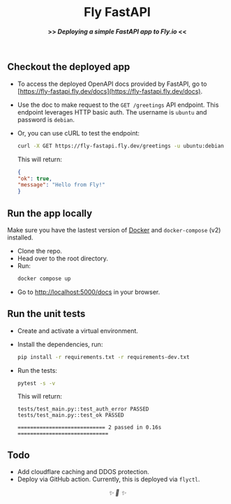 <div align="center">

<h1>Fly FastAPI</h1>
<strong>>> <i>Deploying a simple FastAPI app to Fly.io</i> <<</strong>

&nbsp;

</div>

## Checkout the deployed app

* To access the deployed OpenAPI docs provided by FastAPI, go to
[https://fly-fastapi.fly.dev/docs](https://fly-fastapi.fly.dev/docs).
* Use the doc to make request to the `GET /greetings` API endpoint. This endpoint
leverages HTTP basic auth. The username is `ubuntu` and password is `debian`.
* Or, you can use cURL to test the endpoint:

    ```bash
    curl -X GET https://fly-fastapi.fly.dev/greetings -u ubuntu:debian
    ```

    This will return:

    ```json
    {
    "ok": true,
    "message": "Hello from Fly!"
    }
    ```

## Run the app locally

Make sure you have the lastest version of [Docker](https://www.docker.com/) and `docker-compose` (v2) installed.

* Clone the repo.
* Head over to the root directory.
* Run:
    ```bash
    docker compose up
    ```
* Go to [http://localhost:5000/docs](http://localhost:5000/docs) in your browser.


## Run the unit tests

* Create and activate a virtual environment.
* Install the dependencies, run:

    ```bash
    pip install -r requirements.txt -r requirements-dev.txt
    ```
* Run the tests:

    ```bash
    pytest -s -v
    ```

    This will return:
    ```
    tests/test_main.py::test_auth_error PASSED
    tests/test_main.py::test_ok PASSED

    ============================ 2 passed in 0.16s =============================
    ```

## Todo

* Add cloudflare caching and DDOS protection.
* Deploy via GitHub action. Currently, this is deployed via `flyctl`.


<div align="center">
<i> ✨ 🍰 ✨ </i>
</div>
